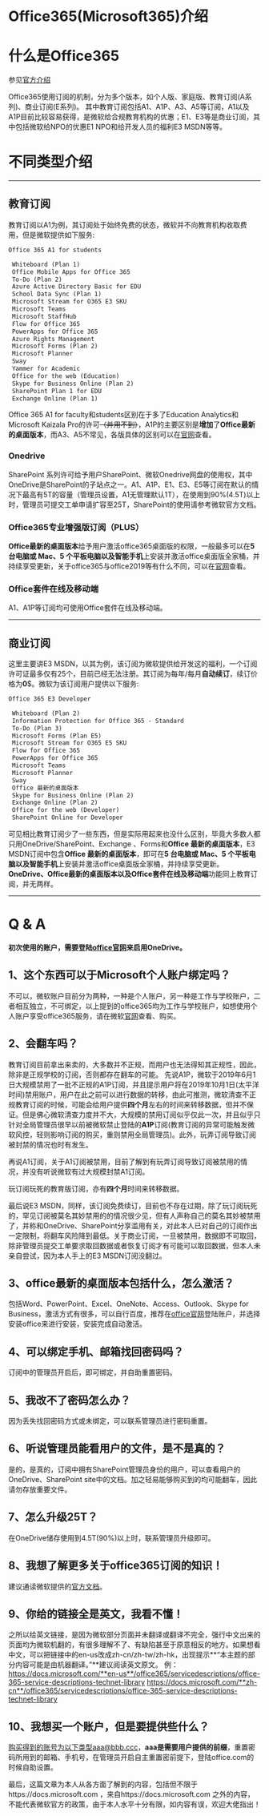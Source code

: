 # Office365(Microsoft365)介绍

# 什么是Office365
参见[官方介绍](https://www.office.com/)

Office365使用订阅的机制，分为多个版本，如个人版、家庭版、教育订阅(A系列)、商业订阅(E系列)。
其中教育订阅包括A1、A1P、A3、A5等订阅，A1以及A1P目前比较容易获得，是微软给合规教育机构的优惠；E1、E3等是商业订阅，其中包括微软给NPO的优惠E1 NPO和给开发人员的福利E3 MSDN等等。

# 不同类型介绍
***
## 教育订阅
教育订阅以A1为例，其订阅处于始终免费的状态，微软并不向教育机构收取费用，但是微软提供如下服务:

```markdown
Office 365 A1 for students

 Whiteboard (Plan 1)
 Office Mobile Apps for Office 365
 To-Do (Plan 2)
 Azure Active Directory Basic for EDU
 School Data Sync (Plan 1)
 Microsoft Stream for O365 E3 SKU
 Microsoft Teams
 Microsoft StaffHub
 Flow for Office 365
 PowerApps for Office 365
 Azure Rights Management
 Microsoft Forms (Plan 2)
 Microsoft Planner
 Sway
 Yammer for Academic
 Office for the web (Education)
 Skype for Business Online (Plan 2)
 SharePoint Plan 1 for EDU
 Exchange Online (Plan 1)
```
Office 365 A1 for faculty和students区别在于多了Education Analytics和Microsoft Kaizala Pro的许可~~（并用不到）~~，A1P的主要区别是**增加**了**Office最新的桌面版本**，而A3、A5不常见，各版具体的区别可以在[官网](https://www.microsoft.com/en-us/microsoft-365/academic/compare-office-365-education-plans)查看。
### Onedrive
SharePoint 系列许可给予用户SharePoint、微软Onedrive网盘的使用权，其中OneDrive是SharePoint的子站点之一。A1、A1P、E1、E3、E5等订阅在默认的情况下最高有5T的容量（管理员设置，A1无管理默认1T），在使用到90%(4.5T)以上时，管理员可提交工单申请扩容至25T，SharePoint的使用请参考微软官方文档。
### Office365专业增强版订阅（PLUS）
**Office最新的桌面版本**给予用户激活office365桌面版的权限，一般最多可以在**5 台电脑或 Mac、5 个平板电脑以及智能手机**上安装并激活office桌面版全家桶，并持续享受更新，关于office365与office2019等有什么不同，可以在[官网](https://support.office.com/en-us/article/what-s-the-difference-between-office-365-and-office-2019-ed447ebf-6060-46f9-9e90-a239bd27eb96?ui=en-US&rs=en-US&ad=US)查看。
### Office套件在线及移动端
A1、A1P等订阅均可使用Office套件在线及移动端。
***
## 商业订阅
这里主要讲E3 MSDN，以其为例，该订阅为微软提供给开发这的福利，一个订阅许可证最多仅有25个，目前已经无法注册。其订阅为每年/每月**自动续订**，续订价格为**0**$。微软为该订阅用户提供以下服务:
```markdown
Office 365 E3 Developer

 Whiteboard (Plan 2)
 Information Protection for Office 365 - Standard
 To-Do (Plan 3)
 Microsoft Forms (Plan E5)
 Microsoft Stream for O365 E5 SKU
 Flow for Office 365
 PowerApps for Office 365
 Microsoft Teams
 Microsoft Planner
 Sway
 Office 最新的桌面版本
 Skype for Business Online (Plan 2)
 Exchange Online (Plan 2)
 Office for the web (Developer)
 SharePoint Online for Developer
```
可见相比教育订阅少了一些东西，但是实际用起来也没什么区别，毕竟大多数人都只用OneDrive/SharePoint、Exchange
、Forms和**Office 最新的桌面版本**，E3 MSDN订阅中包含**Office 最新的桌面版本**，即可在**5 台电脑或 Mac、5 个平板电脑以及智能手机**上安装并激活office桌面版全家桶，并持续享受更新。
**OneDrive、Office最新的桌面版本以及Office套件在线及移动端**功能同上教育订阅，并无两样。
***
# Q & A

**初次使用的账户，需要登陆[office官网](office.com)来启用OneDrive。**

## 1、这个东西可以于Microsoft个人账户绑定吗？
不可以，微软账户目前分为两种，一种是个人账户，另一种是工作与学校账户，二者相互独立，不可绑定，以上提到的office365均为工作与学校账户，如想使用个人账户享受office365服务，请在微软[官网](https://www.microsoft.com/en-/microsoft-365/compare-all-microsoft-365-products)查看、购买。

## 2、会翻车吗？
教育订阅目前拿出来卖的，大多数并不正规，而用户也无法得知其正规性，因此，除非是正规学校的订阅，否则都存在翻车的可能。
先说A1P，微软于2019年6月1日大规模禁用了一批不正规的A1P订阅，并且提示用户将在2019年10月1日(太平洋时间)禁用账户，用户在此之前可以进行数据的转移，由此可推测，微软清查不正规教育订阅的时候，可能会给用户提供**四个月**左右的时间来转移数据，但并不保证。但是佛心微软清查力度并不大，大规模的禁用订阅似乎仅此一次，并且似乎只针对全局管理员很早以前被微软禁止登陆的**A1P**订阅(教育订阅的异常可能触发微软风控，轻则影响订阅的购买，重则禁用全局管理员)。此外，玩弄订阅导致订阅被封禁的情况也时有发生。

再说A1订阅，关于A1订阅被禁用，目前了解到有玩弄订阅导致订阅被禁用的情况，并没有听说微软有过大规模封禁A1订阅。

玩订阅玩死的教育版订阅，亦有**四个月**时间来转移数据。

最后说E3 MSDN，同样，该订阅免费续订，目前也不存在过期，除了玩订阅玩死的，罕见订阅被莫名其妙禁用的的情况很少见，但有人声称自己的莫名其妙被禁用了，并称和OneDrive、SharePoint分享滥用有关，对此本人已对自己的订阅作出一定限制，将翻车风险降到最低。关于商业订阅，一旦被禁用，数据即不可取回，除非管理员提交工单要求取回数据或者恢复订阅才有可能可以取回数据，但本人未亲自尝试，因为本人手上的E3 MSDN订阅没翻过。

## 3、office最新的桌面版本包括什么，怎么激活？
包括Word、PowerPoint、Excel、OneNote、Access、Outlook、Skype for Business，激活方式有很多，可以自行百度，推荐在[office官网](office.com)登陆账户，并选择安装office来进行安装，安装完成自动激活。

## 4、可以绑定手机、邮箱找回密码吗？
订阅中的管理员开启后，即可绑定，并自助重置密码。

## 5、我改不了密码怎么办？
因为丢失找回密码方式或未绑定，可以联系管理员进行密码重置。

## 6、听说管理员能看用户的文件，是不是真的？
是的，是真的，订阅中拥有SharePoint管理员身份的用户，可以查看用户的OneDrive、SharePoint site中的文档。加之轻易能够购买到的均可能翻车，因此请勿存放重要文件。

## 7、怎么升级25T？
在OneDrive储存使用到4.5T(90%)以上时，联系管理员升级即可。

## 8、我想了解更多关于office365订阅的知识！
建议通读微软提供的[官方文档](https://docs.microsoft.com/en-us/office365/servicedescriptions)。

## 9、你给的链接全是英文，我看不懂！
之所以给英文链接，是因为微软部分页面并未翻译或翻译不完全，强行中文出来的页面均为微软机翻的，有很多理解不了、有缺陷甚至于原意相反的地方。如果想看中文，可以把链接中的en-us改成zh-cn/zh-tw/zh-hk，出现提示**“本主题的部分内容可能是由机器翻译。”**建议阅读英文原文。
例：https://docs.microsoft.com/**en-us**/office365/servicedescriptions/office-365-service-descriptions-technet-library
    https://docs.microsoft.com/**zh-cn**/office365/servicedescriptions/office-365-service-descriptions-technet-library
    
## 10、我想买一个账户，但是要提供些什么？
购买得到的账号为以下类型aaa@bbb.ccc，**aaa是需要用户提供的前缀**，重置密码所用到的邮箱、手机号，在管理员开启自主重置密前提下，登陆office.com的时候自助设置。

最后，这篇文章为本人从各方面了解到的内容，包括但不限于https://docs.microsoft.com ，来自https://docs.microsoft.com 之外的内容，不能代表微软官方的政策，由于本人水平十分有限，如内容有误，欢迎大佬指出！


